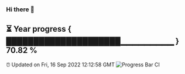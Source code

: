 ### Hi there 👋
⏳ Year progress { █████████████████████▁▁▁▁▁▁▁▁▁ } 70.82 %
---
⏰ Updated on Fri, 16 Sep 2022 12:12:58 GMT
![Progress Bar CI](https://github.com/Moyi321/Moyi321/workflows/Progress%20Bar%20CI/badge.svg)
